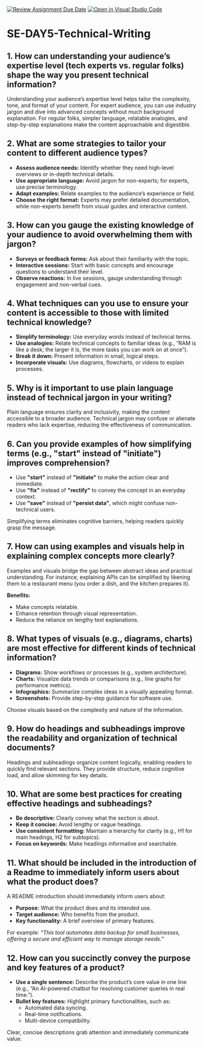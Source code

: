 [![Review Assignment Due Date](https://classroom.github.com/assets/deadline-readme-button-22041afd0340ce965d47ae6ef1cefeee28c7c493a6346c4f15d667ab976d596c.svg)](https://classroom.github.com/a/zsAR-pyY)
[![Open in Visual Studio Code](https://classroom.github.com/assets/open-in-vscode-2e0aaae1b6195c2367325f4f02e2d04e9abb55f0b24a779b69b11b9e10269abc.svg)](https://classroom.github.com/online_ide?assignment_repo_id=17217255&assignment_repo_type=AssignmentRepo)
# SE-DAY5-Technical-Writing
## 1. How can understanding your audience’s expertise level (tech experts vs. regular folks) shape the way you present technical information?

Understanding your audience’s expertise level helps tailor the complexity, tone, and format of your content. 
For expert audience, you can use industry jargon and dive into advanced concepts without much background explanation. 
For regular folks, simpler language, relatable analogies, and step-by-step explanations make the content approachable and digestible.

## 2. What are some strategies to tailor your content to different audience types?
- **Assess audience needs:** Identify whether they need high-level overviews or in-depth technical details.
- **Use appropriate language:** Avoid jargon for non-experts; for experts, use precise terminology.
- **Adapt examples:** Relate examples to the audience’s experience or field.
- **Choose the right format:** Experts may prefer detailed documentation, while non-experts benefit from visual guides and interactive content.


## 3. How can you gauge the existing knowledge of your audience to avoid overwhelming them with jargon?
- **Surveys or feedback forms:** Ask about their familiarity with the topic.
- **Interactive sessions:** Start with basic concepts and encourage questions to understand their level.
- **Observe reactions:** In live sessions, gauge understanding through engagement and non-verbal cues.

## 4. What techniques can you use to ensure your content is accessible to those with limited technical knowledge?

- **Simplify terminology:** Use everyday words instead of technical terms.
- **Use analogies:** Relate technical concepts to familiar ideas (e.g., “RAM is like a desk; the larger it is, the more tasks you can work on at once”).
- **Break it down:** Present information in small, logical steps.
- **Incorporate visuals:** Use diagrams, flowcharts, or videos to explain processes.

## 5. Why is it important to use plain language instead of technical jargon in your writing?
Plain language ensures clarity and inclusivity, making the content accessible to a broader audience. 
Technical jargon may confuse or alienate readers who lack expertise, reducing the effectiveness of communication.

## 6. Can you provide examples of how simplifying terms (e.g., "start" instead of "initiate") improves comprehension?

- Use **"start"** instead of **"initiate"** to make the action clear and immediate.  
- Use **"fix"** instead of **"rectify"** to convey the concept in an everyday context.  
- Use **"save"** instead of **"persist data"**, which might confuse non-technical users.

Simplifying terms eliminates cognitive barriers, helping readers quickly grasp the message.


## 7. How can using examples and visuals help in explaining complex concepts more clearly?
Examples and visuals bridge the gap between abstract ideas and practical understanding. For instance, explaining APIs can be simplified by likening them to a restaurant menu (you order a dish, and the kitchen prepares it).

**Benefits:**
- Make concepts relatable.
- Enhance retention through visual representation.
- Reduce the reliance on lengthy text explanations.


## 8. What types of visuals (e.g., diagrams, charts) are most effective for different kinds of technical information?
- **Diagrams:** Show workflows or processes (e.g., system architecture).
- **Charts:** Visualize data trends or comparisons (e.g., line graphs for performance metrics).
- **Infographics:** Summarize complex ideas in a visually appealing format.
- **Screenshots:** Provide step-by-step guidance for software use.

Choose visuals based on the complexity and nature of the information.


## 9. How do headings and subheadings improve the readability and organization of technical documents?

Headings and subheadings organize content logically, enabling readers to quickly find relevant sections. They provide structure, reduce cognitive load, and allow skimming for key details.



## 10. What are some best practices for creating effective headings and subheadings?

- **Be descriptive:** Clearly convey what the section is about.
- **Keep it concise:** Avoid lengthy or vague headings.
- **Use consistent formatting:** Maintain a hierarchy for clarity (e.g., H1 for main headings, H2 for subtopics).
- **Focus on keywords:** Make headings informative and searchable.


## 11. What should be included in the introduction of a Readme to immediately inform users about what the product does?

A README introduction should immediately inform users about:
- **Purpose:** What the product does and its intended use.
- **Target audience:** Who benefits from the product.
- **Key functionality:** A brief overview of primary features.

For example: *“This tool automates data backup for small businesses, offering a secure and efficient way to manage storage needs.”*



## 12. How can you succinctly convey the purpose and key features of a product?

- **Use a single sentence:** Describe the product’s core value in one line (e.g., “An AI-powered chatbot for resolving customer queries in real time.”).
- **Bullet key features:** Highlight primary functionalities, such as:
  - Automated data syncing.
  - Real-time notifications.
  - Multi-device compatibility.

Clear, concise descriptions grab attention and immediately communicate value.
